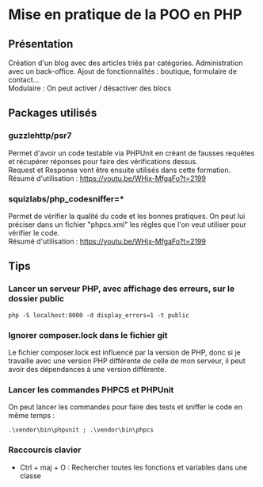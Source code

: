 # Mise en pratique de la POO en PHP
## Présentation
Création d'un blog avec des articles triés par catégories. Administration avec un back-office. Ajout de fonctionnalités : boutique, formulaire de contact...
<br>
Modulaire : On peut activer / désactiver des blocs

## Packages utilisés
### guzzlehttp/psr7
Permet d'avoir un code testable via PHPUnit en créant de fausses requêtes et récupérer réponses pour faire des vérifications dessus.
<br>
Request et Response vont être ensuite utilisés dans cette formation.
<br>
Résumé d'utilisation : https://youtu.be/WHjx-MfgaFo?t=2199

### squizlabs/php_codesniffer=*
Permet de vérifier la qualité du code et les bonnes pratiques. On peut lui préciser dans un fichier "phpcs.xml" les règles que l'on veut utiliser pour vérifier le code.
<br>
Résumé d'utilisation : https://youtu.be/WHjx-MfgaFo?t=2199

## Tips
### Lancer un serveur PHP, avec affichage des erreurs, sur le dossier public
```
php -S localhost:8000 -d display_errors=1 -t public
```

### Ignorer composer.lock dans le fichier git
Le fichier composer.lock est influencé par la version de PHP, donc si je travaille avec une version PHP différente de celle de mon serveur, il peut avoir des dépendances à une version différente.

### Lancer les commandes PHPCS et PHPUnit
On peut lancer les commandes pour faire des tests et sniffer le code en même temps :
```
.\vendor\bin\phpunit ; .\vendor\bin\phpcs
```

### Raccourcis clavier
- Ctrl + maj + O : Rechercher toutes les fonctions et variables dans une classe